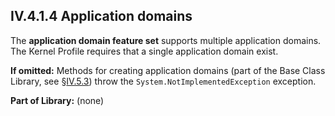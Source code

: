 ## IV.4.1.4 Application domains

The **application domain feature set** supports multiple application domains. The Kernel Profile requires that a single application domain exist.

**If omitted:** Methods for creating application domains (part of the Base Class Library, see §[IV.5.3](#todo-missing-hyperlink)) throw the `System.NotImplementedException` exception.

**Part of Library:** (none)
